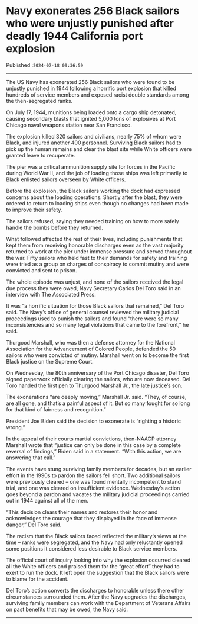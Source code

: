# Navy exonerates 256 Black sailors who were unjustly punished after deadly 1944 California port explosion

Published :`2024-07-18 09:36:59`

---

The US Navy has exonerated 256 Black sailors who were found to be unjustly punished in 1944 following a horrific port explosion that killed hundreds of service members and exposed racist double standards among the then-segregated ranks.

On July 17, 1944, munitions being loaded onto a cargo ship detonated, causing secondary blasts that ignited 5,000 tons of explosives at Port Chicago naval weapons station near San Francisco.

The explosion killed 320 sailors and civilians, nearly 75% of whom were Black, and injured another 400 personnel. Surviving Black sailors had to pick up the human remains and clear the blast site while White officers were granted leave to recuperate.

The pier was a critical ammunition supply site for forces in the Pacific during World War II, and the job of loading those ships was left primarily to Black enlisted sailors overseen by White officers.

Before the explosion, the Black sailors working the dock had expressed concerns about the loading operations. Shortly after the blast, they were ordered to return to loading ships even though no changes had been made to improve their safety.

The sailors refused, saying they needed training on how to more safely handle the bombs before they returned.

What followed affected the rest of their lives, including punishments that kept them from receiving honorable discharges even as the vast majority returned to work at the pier under immense pressure and served throughout the war. Fifty sailors who held fast to their demands for safety and training were tried as a group on charges of conspiracy to commit mutiny and were convicted and sent to prison.

The whole episode was unjust, and none of the sailors received the legal due process they were owed, Navy Secretary Carlos Del Toro said in an interview with The Associated Press.

It was “a horrific situation for those Black sailors that remained,” Del Toro said. The Navy’s office of general counsel reviewed the military judicial proceedings used to punish the sailors and found “there were so many inconsistencies and so many legal violations that came to the forefront,” he said.

Thurgood Marshall, who was then a defense attorney for the National Association for the Advancement of Colored People, defended the 50 sailors who were convicted of mutiny. Marshall went on to become the first Black justice on the Supreme Court.

On Wednesday, the 80th anniversary of the Port Chicago disaster, Del Toro signed paperwork officially clearing the sailors, who are now deceased. Del Toro handed the first pen to Thurgood Marshall Jr., the late justice’s son.

The exonerations “are deeply moving,” Marshall Jr. said. “They, of course, are all gone, and that’s a painful aspect of it. But so many fought for so long for that kind of fairness and recognition.”

President Joe Biden said the decision to exonerate is “righting a historic wrong.”

In the appeal of their courts martial convictions, then-NAACP attorney Marshall wrote that “justice can only be done in this case by a complete reversal of findings,” Biden said in a statement. “With this action, we are answering that call.”

The events have stung surviving family members for decades, but an earlier effort in the 1990s to pardon the sailors fell short. Two additional sailors were previously cleared – one was found mentally incompetent to stand trial, and one was cleared on insufficient evidence. Wednesday’s action goes beyond a pardon and vacates the military judicial proceedings carried out in 1944 against all of the men.

“This decision clears their names and restores their honor and acknowledges the courage that they displayed in the face of immense danger,” Del Toro said.

The racism that the Black sailors faced reflected the military’s views at the time – ranks were segregated, and the Navy had only reluctantly opened some positions it considered less desirable to Black service members.

The official court of inquiry looking into why the explosion occurred cleared all the White officers and praised them for the “great effort” they had to exert to run the dock. It left open the suggestion that the Black sailors were to blame for the accident.

Del Toro’s action converts the discharges to honorable unless there other circumstances surrounded them. After the Navy upgrades the discharges, surviving family members can work with the Department of Veterans Affairs on past benefits that may be owed, the Navy said.

---

